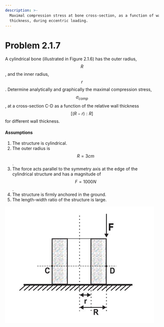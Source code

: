 ```yaml
---
description: >-
  Maximal compression stress at bone cross-section, as a function of wall
  thickness, during eccentric loading.
---
```


# Problem 2.1.7

A cylindrical bone (illustrated in Figure 2.1.6) has the outer radius, $$R$$, and the inner radius, $$r$$. Determine analytically and graphically the maximal compression stress, $$σ_{comp}$$, at a cross-section C-D as a function of the relative wall thickness $$[(R-r):R]$$ for different wall thickness.&#x20;

#### Assumptions

1. The structure is cylindrical.
2. The outer radius is $$R = 3 cm$$.
3. The force acts parallel to the symmetry axis at the edge of the cylindrical structure and has a magnitude of $$F = 1000 N$$.
4. The structure is firmly anchored in the ground.&#x20;
5. The length-width ratio of the structure is large.

![Figure 2.1.6: Illustration of a cross-section through a cylindrical structure with an external force, F, acting on it.](<../../.gitbook/assets/example 2.1.7.JPG>)
